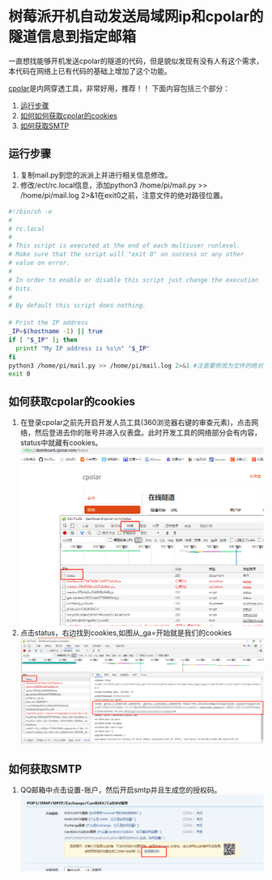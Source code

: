 # 树莓派开机自动发送局域网ip和cpolar的隧道信息到指定邮箱



 一直想找能够开机发送cpolar的隧道的代码，但是貌似发现有没有人有这个需求，本代码在网络上已有代码的基础上增加了这个功能。
 
[cpolar](https://www.cpolar.com/)是内网穿透工具，非常好用，推荐！！
下面内容包括三个部分：
1. [运行步骤](#运行步骤)
2. [如何如何获取cpolar的cookies](#如何获取cpolar的cookies)
3. [如何获取SMTP](#如何获取SMTP)



## 运行步骤
1. 复制mail.py到您的派派上并进行相关信息修改。
2. 修改/ect/rc.local信息，添加python3 /home/pi/mail.py >> /home/pi/mail.log 2>&1在exit0之前，注意文件的绝对路径位置。
``` sh
#!/bin/sh -e
#
# rc.local
#
# This script is executed at the end of each multiuser runlevel.
# Make sure that the script will "exit 0" on success or any other
# value on error.
#
# In order to enable or disable this script just change the execution
# bits.
#
# By default this script does nothing.

# Print the IP address
_IP=$(hostname -I) || true
if [ "$_IP" ]; then
  printf "My IP address is %s\n" "$_IP"
fi
python3 /home/pi/mail.py >> /home/pi/mail.log 2>&1 #注意要修改为文件的绝对路径
exit 0
```

## 如何获取cpolar的cookies
1. 在登录cpolar之前先开启开发人员工具(360浏览器右键的审查元素)，点击网络，然后登进去你的账号并进入仪表盘。此时开发工具的网络部分会有内容，status中就藏有cookies。
![](/cookies1.png)
2. 点击status，右边找到cookies,如图从_ga=开始就是我们的cookies
![](/cookies2.png)
## 如何获取SMTP 
1. QQ邮箱中点击设置-账户，然后开启smtp并且生成您的授权码。
![](/smtp.png)

